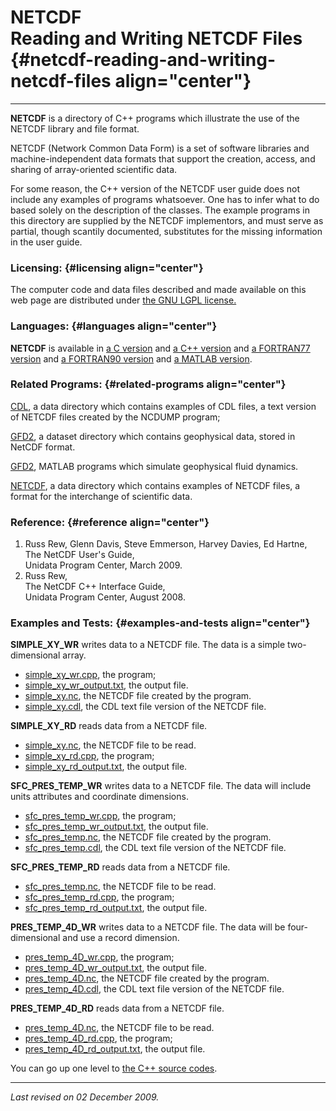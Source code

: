 NETCDF\
Reading and Writing NETCDF Files {#netcdf-reading-and-writing-netcdf-files align="center"}
================================

------------------------------------------------------------------------

**NETCDF** is a directory of C++ programs which illustrate the use of
the NETCDF library and file format.

NETCDF (Network Common Data Form) is a set of software libraries and
machine-independent data formats that support the creation, access, and
sharing of array-oriented scientific data.

For some reason, the C++ version of the NETCDF user guide does not
include any examples of programs whatsoever. One has to infer what to do
based solely on the description of the classes. The example programs in
this directory are supplied by the NETCDF implementors, and must serve
as partial, though scantily documented, substitutes for the missing
information in the user guide.

### Licensing: {#licensing align="center"}

The computer code and data files described and made available on this
web page are distributed under [the GNU LGPL
license.](../../txt/gnu_lgpl.txt)

### Languages: {#languages align="center"}

**NETCDF** is available in [a C version](../../c_src/netcdf/netcdf.html)
and [a C++ version](../../cpp_src/netcdf/netcdf.html) and [a FORTRAN77
version](../../f77_src/netcdf/netcdf.html) and [a FORTRAN90
version](../../f_src/netcdf/netcdf.html) and [a MATLAB
version](../../m_src/netcdf/netcdf.html).

### Related Programs: {#related-programs align="center"}

[CDL](../../data/cdl/cdl.html), a data directory which contains examples
of CDL files, a text version of NETCDF files created by the NCDUMP
program;

[GFD2](../../datasets/gfd2/gfd2.html), a dataset directory which
contains geophysical data, stored in NetCDF format.

[GFD2](../../m_src/gfd2/gfd2.html), MATLAB programs which simulate
geophysical fluid dynamics.

[NETCDF](../../data/netcdf/netcdf.html), a data directory which contains
examples of NETCDF files, a format for the interchange of scientific
data.

### Reference: {#reference align="center"}

1.  Russ Rew, Glenn Davis, Steve Emmerson, Harvey Davies, Ed Hartne,\
    The NetCDF User's Guide,\
    Unidata Program Center, March 2009.
2.  Russ Rew,\
    The NetCDF C++ Interface Guide,\
    Unidata Program Center, August 2008.

### Examples and Tests: {#examples-and-tests align="center"}

**SIMPLE\_XY\_WR** writes data to a NETCDF file. The data is a simple
two-dimensional array.

-   [simple\_xy\_wr.cpp](simple_xy_wr.cpp), the program;
-   [simple\_xy\_wr\_output.txt](simple_xy_wr_output.txt), the output
    file.
-   [simple\_xy.nc](simple_xy.nc), the NETCDF file created by the
    program.
-   [simple\_xy.cdl](../../data/cdl/simple_xy.cdl), the CDL text file
    version of the NETCDF file.

**SIMPLE\_XY\_RD** reads data from a NETCDF file.

-   [simple\_xy.nc](simple_xy.nc), the NETCDF file to be read.
-   [simple\_xy\_rd.cpp](simple_xy_rd.cpp), the program;
-   [simple\_xy\_rd\_output.txt](simple_xy_rd_output.txt), the output
    file.

**SFC\_PRES\_TEMP\_WR** writes data to a NETCDF file. The data will
include units attributes and coordinate dimensions.

-   [sfc\_pres\_temp\_wr.cpp](sfc_pres_temp_wr.cpp), the program;
-   [sfc\_pres\_temp\_wr\_output.txt](sfc_pres_temp_wr_output.txt), the
    output file.
-   [sfc\_pres\_temp.nc](sfc_pres_temp.nc), the NETCDF file created by
    the program.
-   [sfc\_pres\_temp.cdl](../../data/cdl/sfc_pres_temp.cdl), the CDL
    text file version of the NETCDF file.

**SFC\_PRES\_TEMP\_RD** reads data from a NETCDF file.

-   [sfc\_pres\_temp.nc](sfc_pres_temp.nc), the NETCDF file to be read.
-   [sfc\_pres\_temp\_rd.cpp](sfc_pres_temp_rd.cpp), the program;
-   [sfc\_pres\_temp\_rd\_output.txt](sfc_pres_temp_rd_output.txt), the
    output file.

**PRES\_TEMP\_4D\_WR** writes data to a NETCDF file. The data will be
four-dimensional and use a record dimension.

-   [pres\_temp\_4D\_wr.cpp](pres_temp_4D_wr.cpp), the program;
-   [pres\_temp\_4D\_wr\_output.txt](pres_temp_4D_wr_output.txt), the
    output file.
-   [pres\_temp\_4D.nc](pres_temp_4D.nc), the NETCDF file created by the
    program.
-   [pres\_temp\_4D.cdl](../../data/cdl/pres_temp_4D.cdl), the CDL text
    file version of the NETCDF file.

**PRES\_TEMP\_4D\_RD** reads data from a NETCDF file.

-   [pres\_temp\_4D.nc](pres_temp_4D.nc), the NETCDF file to be read.
-   [pres\_temp\_4D\_rd.cpp](pres_temp_4D_rd.cpp), the program;
-   [pres\_temp\_4D\_rd\_output.txt](pres_temp_4D_rd_output.txt), the
    output file.

You can go up one level to [the C++ source codes](../cpp_src.html).

------------------------------------------------------------------------

*Last revised on 02 December 2009.*

